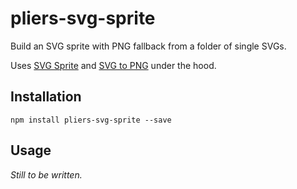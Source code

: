 # pliers-svg-sprite

Build an SVG sprite with PNG fallback from a folder of single SVGs.

Uses [SVG Sprite](https://www.npmjs.org/package/svg-sprite) and [SVG to PNG](https://www.npmjs.org/package/svg-to-png) under the hood.

## Installation

```
npm install pliers-svg-sprite --save
```

## Usage

*Still to be written.*
